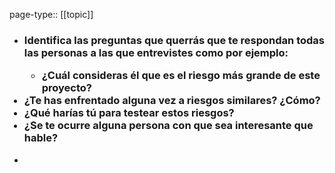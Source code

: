 page-type:: [[topic]]
- ### Identifica las preguntas que querrás que te respondan todas las personas a las que entrevistes como por ejemplo:<ul><li>¿Cuál consideras él que es el riesgo más grande de este proyecto?</li></ul><li>¿Te has enfrentado alguna vez a riesgos similares? ¿Cómo?</li><li>¿Qué harías tú para testear estos riesgos?</li><li>¿Se te ocurre alguna persona con que sea interesante que hable?</li></ul>
  - 


